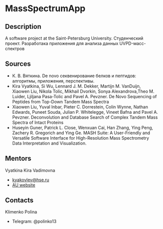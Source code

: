 # MassSpectrumApp

## Description

A software project at the Saint-Petersburg University. 
Студенческий проект. Разработака приложения для анализа данных UVPD-масс-спектров


## Sources

- К. В. Вяткина. De novo секвенирование белков и пептидов: алгоритмы, приложения, перспективы.
- Kira Vyatkina, Si Wu, Lennard J. M. Dekker, Martijn M. VanDuijn, Xiaowen Liu, Nikola Tolic, Mikhail Dvorkin, Sonya Alexandrova,Theo M. Luider, Ljiljana Pasa-Tolic and Pavel A. Pevzner. De Novo Sequencing of Peptides from Top-Down Tandem Mass Spectra 
- Xiaowen Liu, Yuval Inbar, Pieter C. Dorrestein, Colin Wynne, Nathan Edwards, Puneet Souda, Julian P. Whitelegge, Vineet Bafna and Pavel A. Pevzner. Deconvolution and Database Search of Complex Tandem Mass Spectra of Intact Proteins
- Huseyin Guner, Patrick L. Close, Wenxuan Cai, Han Zhang, Ying Peng, Zachery R. Gregorich and Ying Ge. MASH Suite: A User-Friendly and Versatile Software Interface for High-Resolution Mass Spectrometry Data Interpretation and Visualization. 

## Mentors

Vyatkina Kira Vadimovna

- kyakovlev@hse.ru
- [AU website](https://spbau.ru/ob-universitete/kafedryi/kafedra-bioinformatiki-i-matematicheskoj-biologii/pps/vyatkina-kira-vadimovna)

## Contacts

Klimenko Polina

- Telegram: @polinko13
